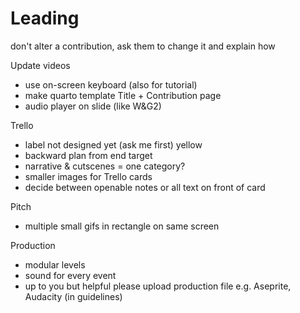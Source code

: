 # Leading
don't alter a contribution, ask them to change it and explain how

Update videos
+ use on-screen keyboard (also for tutorial)
+ make quarto template Title + Contribution page
+ audio player on slide (like W&G2)

Trello
+ label not designed yet (ask me first) yellow
+ backward plan from end target
+ narrative & cutscenes = one category?
+ smaller images for Trello cards
+ decide between openable notes or all text on front of card

Pitch
+ multiple small gifs in rectangle on same screen

Production
+ modular levels
+ sound for every event
+ up to you but helpful please upload production file e.g. Aseprite, Audacity (in guidelines)




